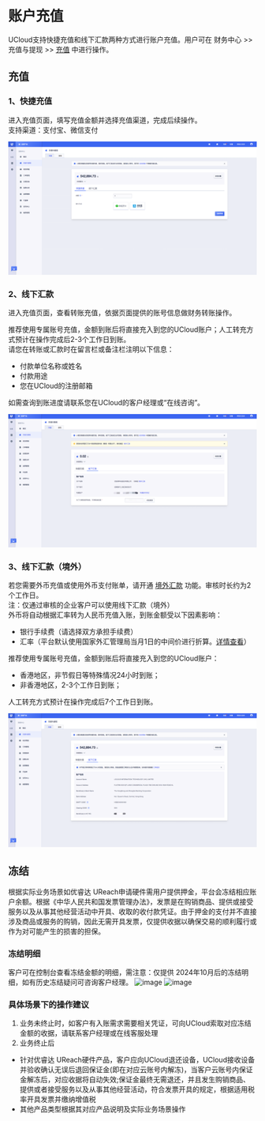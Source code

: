 

# 账户充值

UCloud支持快捷充值和线下汇款两种方式进行账户充值。用户可在 财务中心 >> 充值与提现 >> [充值](https://console.ucloud.cn/uaccount/recharge) 中进行操作。

## 充值
### 1、快捷充值

进入充值页面，填写充值金额并选择充值渠道，完成后续操作。  
支持渠道：支付宝、微信支付 

![image](/images/topup.png)


### 2、线下汇款

进入充值页面，查看转账充值，依据页面提供的账号信息做财务转账操作。  

推荐使用专属账号充值，金额到账后将直接充入到您的UCloud账户；人工转充方式预计在操作完成后2-3个工作日到账。  
请您在转账或汇款时在留言栏或备注栏注明以下信息：  
- 付款单位名称或姓名  
- 付款用途  
- 您在UCloud的注册邮箱   

如需查询到账进度请联系您在UCloud的客户经理或“在线咨询”。  

![image](/images/transfer_mainland.png)


### 3、线下汇款（境外）

若您需要外币充值或使用外币支付账单，请开通 [境外汇款](https://console.ucloud.cn/uaccount/recharge/overview) 功能。审核时长约为2个工作日。   
 注：仅通过审核的企业客户可以使用线下汇款（境外）  
外币将自动根据汇率转为人民币充值入账，到账金额受以下因素影响：
- 银行手续费（请选择双方承担手续费）
- 汇率（平台默认使用国家外汇管理局当月1日的中间价进行折算。[详情查看](https://www.safe.gov.cn/safe/rmbhlzjj/index.html)）
  
推荐使用专属账号充值，金额到账后将直接充入到您的UCloud账户：
- 香港地区，非节假日等特殊情况24小时到账；
- 非香港地区，2-3个工作日到账；

人工转充方式预计在操作完成后7个工作日到账。  

![image](/images/transfer_oversea.png)

## 冻结
根据实际业务场景如优睿达 UReach申请硬件需用户提供押金，平台会冻结相应账户余额。根据《中华人民共和国发票管理办法》，发票是在购销商品、提供或接受服务以及从事其他经营活动中开具、收取的收付款凭证。由于押金的支付并不直接涉及商品或服务的购销，因此无需开具发票，仅提供收据以确保交易的顺利履行或作为对可能产生的损害的担保。
### 冻结明细
客户可在控制台查看冻结金额的明细，需注意：仅提供 2024年10月后的冻结明细，如有历史冻结疑问可咨询客户经理。
![image](https://github.com/user-attachments/assets/777c0860-2f59-4c97-9640-4e3f34001d8c)
![image](https://github.com/user-attachments/assets/e43daf94-5de4-4c8a-982d-c81477994655)

### 具体场景下的操作建议‌
1. 业务未终止时，如客户有入账需求需要相关凭证，可向UCloud索取对应冻结金额的收据，请联系客户经理或在线客服处理
2. 业务终止后
 - 针对优睿达 UReach硬件产品，客户应向UCloud退还设备，UCloud接收设备并验收确认无误后退回保证金(即在对应云账号内解冻)，当客户云账号内保证金解冻后，对应收据将自动失效;保证金最终无需退还，并且发生购销商品、提供或者接受服务以及从事其他经营活动，符合发票开具的规定，根据适用税率开具发票并缴纳增值税
 - 其他产品类型根据其对应产品说明及实际业务场景操作
